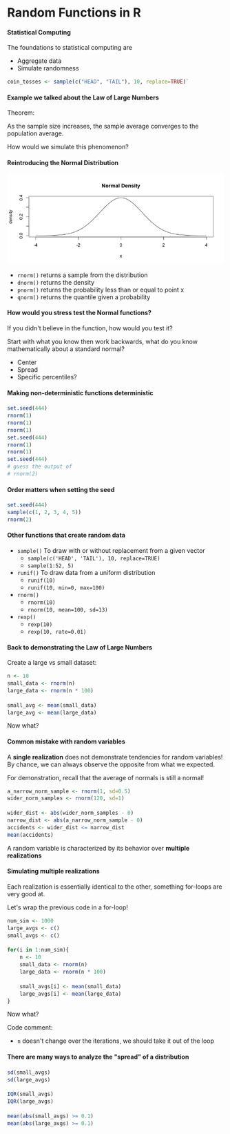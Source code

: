 # Random Functions in R

#### Statistical Computing
The foundations to statistical computing are
- Aggregate data
- Simulate randomness

```r
coin_tosses <- sample(c("HEAD", "TAIL"), 10, replace=TRUE)`
```

#### Example we talked about the Law of Large Numbers
Theorem:

As the sample size increases, the sample average converges to the population
average.

How would we simulate this phenomenon?

#### Reintroducing the Normal Distribution
![normal density](normal_density.png)
- `rnorm()` returns a sample from the distribution
- `dnorm()` returns the density
- `pnorm()` returns the probability less than or equal to point x
- `qnorm()` returns the quantile given a probability

#### How would you stress test the Normal functions?
If you didn't believe in the function, how would you test it?

Start with what you know then work backwards, what do you know mathematically about a standard normal?
  - Center
  - Spread
  - Specific percentiles?

#### Making non-deterministic functions deterministic
```r
set.seed(444)
rnorm(1)
rnorm(1)
rnorm(1)
set.seed(444)
rnorm(1)
rnorm(1)
set.seed(444)
# guess the output of
# rnorm(2)
```

#### Order matters when setting the seed
```r
set.seed(444)
sample(c(1, 2, 3, 4, 5))
rnorm(2)
```

#### Other functions that create random data
- `sample()`
  To draw with or without replacement from a given vector
  - `sample(c('HEAD', 'TAIL'), 10, replace=TRUE)`
  - `sample(1:52, 5)`
- `runif()`
  To draw data from a uniform distribution
  - `runif(10)`
  - `runif(10, min=0, max=100)`
- `rnorm()`
  - `rnorm(10)`
  - `rnorm(10, mean=100, sd=13)`
- `rexp()`
  - `rexp(10)`
  - `rexp(10, rate=0.01)`

#### Back to demonstrating the Law of Large Numbers

Create a large vs small dataset:
```r
n <- 10
small_data <- rnorm(n)
large_data <- rnorm(n * 100)

small_avg <- mean(small_data)
large_avg <- mean(large_data)
```

Now what?

#### Common mistake with random variables
A **single realization** does not demonstrate tendencies for random variables!
By chance, we can always observe the opposite from what we expected.

For demonstration, recall that the average of normals is still a normal!
```r
a_narrow_norm_sample <- rnorm(1, sd=0.5)
wider_norm_samples <- rnorm(120, sd=1)

wider_dist <- abs(wider_norm_samples - 0)
narrow_dist <- abs(a_narrow_norm_sample - 0)
accidents <- wider_dist <= narrow_dist
mean(accidents)
```

A random variable is characterized by its behavior over **multiple realizations**

#### Simulating multiple realizations

Each realization is essentially identical to the other, something for-loops
are very good at.

Let's wrap the previous code in a for-loop!
```r
num_sim <- 1000
large_avgs <- c()
small_avgs <- c()

for(i in 1:num_sim){
    n <- 10
    small_data <- rnorm(n)
    large_data <- rnorm(n * 100)

    small_avgs[i] <- mean(small_data)
    large_avgs[i] <- mean(large_data)
}
```

Now what?

Code comment:
- `n` doesn't change over the iterations, we should take it out of the loop

#### There are many ways to analyze the "spread" of a distribution
```r
sd(small_avgs)
sd(large_avgs)

IQR(small_avgs)
IQR(large_avgs)

mean(abs(small_avgs) >= 0.1)
mean(abs(large_avgs) >= 0.1)
```

